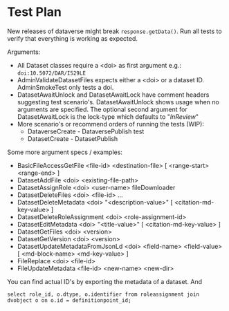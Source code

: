 Test Plan
=========

New releases of dataverse might break `response.getData()`.
Run all tests to verify that everything is working as expected.

Arguments:
* All Dataset classes require a \<doi> as first argument e.g.: `doi:10.5072/DAR/I529LE` 
* AdminValidateDatasetFiles expects either a \<doi> or a dataset ID. AdminSmokeTest only tests a doi.
* DatasetAwaitUnlock and DatasetAwaitLock have comment headers suggesting test scenario's.
  DatasetAwaitUnlock shows usage when no arguments are specified.
  The optional second argument for DatasetAwaitLock is the lock-type which defaults to "_InReview_"
* More scenario's or recommend orders of running the tests (WIP):
  * DataverseCreate - DataversePublish test
  * DatasetCreate - DatasetPublish

Some more argument specs / examples:
* BasicFileAccessGetFile  \<file-id> \<destination-file> \[ \<range-start> \<range-end> ] 
* DatasetAddFile   \<doi> \<existing-file-path>  
* DatasetAssignRole   \<doi> \<user-name> fileDownloader  
* DatasetDeleteFiles   \<doi> \<file-id> ...
* DatasetDeleteMetadata   \<doi> "\<description-value>" \[ \<citation-md-key-value> ] 
* DatasetDeleteRoleAssignment   \<doi> \<role-assignment-id>  
* DatasetEditMetadata   \<doi> "\<title-value>" \[ \<citation-md-key-value> ]  
* DatasetGetFiles   \<doi> \<version> 
* DatasetGetVersion   \<doi> \<version> 
* DatasetUpdateMetadataFromJsonLd  \<doi> \<field-name> \<field-value>   \[ \<md-block-name> \<md-key-value> ]
* FileReplace   \<doi> \<file-id>  
* FileUpdateMetadata  \<file-id> \<new-name> \<new-dir>  

You can find actual ID's by exporting the metadata of a dataset. And

    select role_id, o.dtype, o.identifier from roleassignment join dvobject o on o.id = definitionpoint_id;
